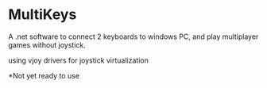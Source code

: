 # MultiKeys
A .net software to connect 2 keyboards to windows PC, and play multiplayer games without joystick.

using vjoy drivers for joystick virtualization

*Not yet ready to use
